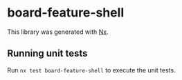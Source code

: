 # board-feature-shell

This library was generated with [Nx](https://nx.dev).

## Running unit tests

Run `nx test board-feature-shell` to execute the unit tests.
